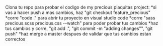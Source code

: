 Clona tu repo para probar el codigo de my precious plaquitas project:
*si vas a hacer push a mas cambios, haz "git checkout feature_precious"
*corre "code ." para abrir tu proyecto en visual studio code
*corre "sass precious.scss precious.css --watch" para poder probar tus cambios
*haz tus cambios y corre, "git add .", "git commit -m "adding changes"", "git push"
*haz merge a master despues de validar que tus cambios estan correctos
